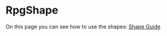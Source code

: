 # RpgShape

On this page you can see how to use the shapes: [Shape Guide](/guide/create-shape.html)

<ApiContent page="Shape" />